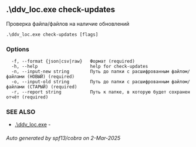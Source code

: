 ## .\ddv_loc.exe check-updates

Проверка файла/файлов на наличие обновлений

```
.\ddv_loc.exe check-updates [flags]
```

### Options

```
  -f, --format {json|csv|raw}   Формат (required)
  -h, --help                    help for check-updates
  -n, --input-new string        Путь до папки с расшифрованным файлом/файлами (НОВЫЙ) (required)
  -o, --input-old string        Путь до папки с расшифрованным файлом/файлами (СТАРЫЙ) (required)
  -r, --report string           Путь к папке, в которую будет сохранен отчёт (required)
```

### SEE ALSO

* [.\ddv_loc.exe](.\ddv_loc.exe.md)	 - 

###### Auto generated by spf13/cobra on 2-Mar-2025
